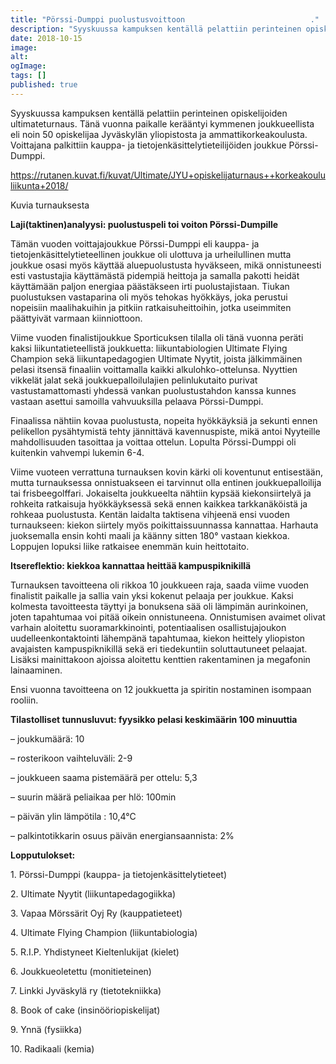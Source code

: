 ```yaml
---
title: "Pörssi-Dumppi puolustusvoittoon                            ."
description: "Syyskuussa kampuksen kentällä pelattiin perinteinen opiskelijoiden ultimateturnaus. Tänä vuonna paikalle kerääntyi kymmenen joukkueellista eli noin 50 opiskelijaa Jyväskylän yliopistosta ja ammattikorkeakoulusta. Voittajana palkittiin kauppa- ja tietojenkäsittelytieteilijöiden joukkue Pörssi-Dumppi. Laji(taktinen)analyysi: puolustuspeli toi voiton Pörssi-Dumpille Tämän vuoden voittajajoukkue Pörssi-Dumppi eli kauppa- ja tietojenkäsittelytieteellinen joukkue oli ulottuva ja urheilullinen mutta joukkue osasi myös käyttää aluepuolustusta hyväkseen, mikä onnistuneesti"
date: 2018-10-15
image:
alt:
ogImage:
tags: []
published: true
---
```

Syyskuussa kampuksen kentällä pelattiin perinteinen opiskelijoiden ultimateturnaus. Tänä vuonna paikalle kerääntyi kymmenen joukkueellista eli noin 50 opiskelijaa Jyväskylän yliopistosta ja ammattikorkeakoulusta. Voittajana palkittiin kauppa- ja tietojenkäsittelytieteilijöiden joukkue Pörssi-Dumppi.

https://rutanen.kuvat.fi/kuvat/Ultimate/JYU+opiskelijaturnaus++korkeakoululiikunta+2018/

Kuvia turnauksesta

**Laji(taktinen)analyysi: puolustuspeli toi voiton Pörssi-Dumpille**

Tämän vuoden voittajajoukkue Pörssi-Dumppi eli kauppa- ja tietojenkäsittelytieteellinen joukkue oli ulottuva ja urheilullinen mutta joukkue osasi myös käyttää aluepuolustusta hyväkseen, mikä onnistuneesti esti vastustajia käyttämästä pidempiä heittoja ja samalla pakotti heidät käyttämään paljon energiaa päästäkseen irti puolustajistaan. Tiukan puolustuksen vastaparina oli myös tehokas hyökkäys, joka perustui nopeisiin maalihakuihin ja pitkiin ratkaisuheittoihin, jotka useimmiten päättyivät varmaan kiinniottoon.

Viime vuoden finalistijoukkue Sporticuksen tilalla oli tänä vuonna peräti kaksi liikuntatieteellistä joukkuetta: liikuntabiologien Ultimate Flying Champion sekä liikuntapedagogien Ultimate Nyytit, joista jälkimmäinen pelasi itsensä finaaliin voittamalla kaikki alkulohko-ottelunsa. Nyyttien vikkelät jalat sekä joukkuepalloilulajien pelinlukutaito purivat vastustamattomasti yhdessä vankan puolustustahdon kanssa kunnes vastaan asettui samoilla vahvuuksilla pelaava Pörssi-Dumppi.

Finaalissa nähtiin kovaa puolustusta, nopeita hyökkäyksiä ja sekunti ennen pelikellon pysähtymistä tehty jännittävä kavennuspiste, mikä antoi Nyyteille mahdollisuuden tasoittaa ja voittaa ottelun. Lopulta Pörssi-Dumppi oli kuitenkin vahvempi lukemin 6-4.

Viime vuoteen verrattuna turnauksen kovin kärki oli koventunut entisestään, mutta turnauksessa onnistuakseen ei tarvinnut olla entinen joukkuepalloilija tai frisbeegolffari. Jokaiselta joukkueelta nähtiin kypsää kiekonsiirtelyä ja rohkeita ratkaisuja hyökkäyksessä sekä ennen kaikkea tarkkanäköistä ja rohkeaa puolustusta. Kentän laidalta taktisena vihjeenä ensi vuoden turnaukseen: kiekon siirtely myös poikittaissuunnassa kannattaa. Harhauta juoksemalla ensin kohti maali ja käänny sitten 180° vastaan kiekkoa. Loppujen lopuksi liike ratkaisee enemmän kuin heittotaito.

**Itsereflektio: kiekkoa kannattaa heittää kampuspiknikillä**

Turnauksen tavoitteena oli rikkoa 10 joukkueen raja, saada viime vuoden finalistit paikalle ja sallia vain yksi kokenut pelaaja per joukkue. Kaksi kolmesta tavoitteesta täyttyi ja bonuksena sää oli lämpimän aurinkoinen, joten tapahtumaa voi pitää oikein onnistuneena. Onnistumisen avaimet olivat varhain aloitettu suoramarkkinointi, potentiaalisen osallistujajoukon uudelleenkontaktointi lähempänä tapahtumaa, kiekon heittely yliopiston avajaisten kampuspiknikillä sekä eri tiedekuntiin soluttautuneet pelaajat. Lisäksi mainittakoon ajoissa aloitettu kenttien rakentaminen ja megafonin lainaaminen.

Ensi vuonna tavoitteena on 12 joukkuetta ja spiritin nostaminen isompaan rooliin.

**Tilastolliset tunnusluvut: fyysikko pelasi keskimäärin 100 minuuttia**

– joukkumäärä: 10

– rosterikoon vaihteluväli: 2-9

– joukkueen saama pistemäärä per ottelu: 5,3

– suurin määrä peliaikaa per hlö: 100min

– päivän ylin lämpötila : 10,4°C

– palkintotikkarin osuus päivän energiansaannista: 2%

**Lopputulokset:**

1\. Pörssi-Dumppi (kauppa- ja tietojenkäsittelytieteet)

2\. Ultimate Nyytit (liikuntapedagogiikka)

3\. Vapaa Mörssärit Oyj Ry (kauppatieteet)

4\. Ultimate Flying Champion (liikuntabiologia)

5\. R.I.P. Yhdistyneet Kieltenlukijat (kielet)

6\. Joukkueoletettu (monitieteinen)

7\. Linkki Jyväskylä ry (tietotekniikka)

8\. Book of cake (insinööriopiskelijat)

9\. Ynnä (fysiikka)

10\. Radikaali (kemia)
